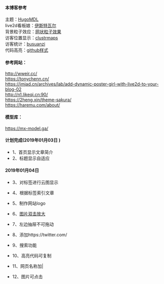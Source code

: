 #### 本博客参考
主题：[HugoMDL](https://github.com/jchatkinson/HugoMDL)<br>
live2d看板娘：[伊斯特瓦尔](https://github.com/eeg1412/Live2dHistoire)<br>
背景粒子效应：[网状粒子效果](https://github.com/whxaxes/canvas-test)<br>
访客位置显示：[clustrmaps](https://clustrmaps.com/site/1aim3?utm_source=widget&utm_campaign=widget_ctr)<br>
访客统计：[busuanzi](http://busuanzi.ibruce.info/)<br>
代码高亮：[github样式](https://tonybai.com/2015/09/23/intro-of-gohugo/)
#### 参考网站：
http://wweir.cc/<br>
https://tonychenn.cn/<br>
https://imjad.cn/archives/lab/add-dynamic-poster-girl-with-live2d-to-your-blog-02<br>
http://n1.likeqi.cn:90/<br>
https://2heng.xin/theme-sakura/<br>
https://haremu.com/about/
#### 模型库：
https://mx-model.ga/
#### 计划完成(2019年01月03日 )
- 1、首页显示文章简介<br>
- 2、标题显示自适应<br>

#### 2019年01月04日 
- 3、对标签进行云图显示<br>
- 4、根据标签索引文章<br>
- 5、制作网站logo<br>
- 6、[图片双击放大](https://www.cnblogs.com/xuyuntao/p/4965818.html)
- 7、左边抽屉不可拖动

- 8、添加https://twitter.com/
- 9、搜索功能
- 10、高亮代码可复制

- 11、网页名称加|
- 12、图片可点击

